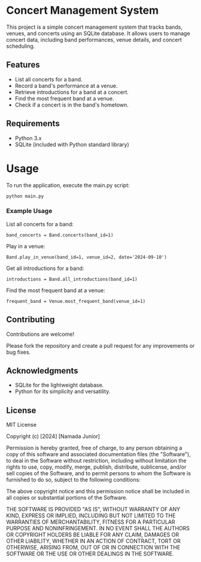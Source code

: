 # Concert Management System

This project is a simple concert management system that tracks bands, venues, and concerts using an SQLite database. It allows users to manage concert data, including band performances, venue details, and concert scheduling.

## Features

- List all concerts for a band.
- Record a band's performance at a venue.
- Retrieve introductions for a band at a concert.
- Find the most frequent band at a venue.
- Check if a concert is in the band's hometown.

## Requirements

- Python 3.x
- SQLite (included with Python standard library)


# Usage
To run the application, execute the main.py script:
```
python main.py
```

### Example Usage
List all concerts for a band:
```
band_concerts = Band.concerts(band_id=1)
```

Play in a venue:
```
Band.play_in_venue(band_id=1, venue_id=2, date='2024-09-10')
```

Get all introductions for a band:
```
introductions = Band.all_introductions(band_id=1)
```

Find the most frequent band at a venue:
```
frequent_band = Venue.most_frequent_band(venue_id=1)
```

## Contributing
Contributions are welcome!

 Please fork the repository and create a pull request for any improvements or bug fixes.

## Acknowledgments
- SQLite for the lightweight database.
- Python for its simplicity and versatility.

## License

MIT License

Copyright (c) [2024] [Namada Junior]

Permission is hereby granted, free of charge, to any person obtaining a copy
of this software and associated documentation files (the "Software"), to deal
in the Software without restriction, including without limitation the rights
to use, copy, modify, merge, publish, distribute, sublicense, and/or sell
copies of the Software, and to permit persons to whom the Software is
furnished to do so, subject to the following conditions:

The above copyright notice and this permission notice shall be included in all
copies or substantial portions of the Software.

THE SOFTWARE IS PROVIDED "AS IS", WITHOUT WARRANTY OF ANY KIND, EXPRESS OR
IMPLIED, INCLUDING BUT NOT LIMITED TO THE WARRANTIES OF MERCHANTABILITY,
FITNESS FOR A PARTICULAR PURPOSE AND NONINFRINGEMENT. IN NO EVENT SHALL THE
AUTHORS OR COPYRIGHT HOLDERS BE LIABLE FOR ANY CLAIM, DAMAGES OR OTHER
LIABILITY, WHETHER IN AN ACTION OF CONTRACT, TORT OR OTHERWISE, ARISING FROM,
OUT OF OR IN CONNECTION WITH THE SOFTWARE OR THE USE OR OTHER DEALINGS IN THE
SOFTWARE.








